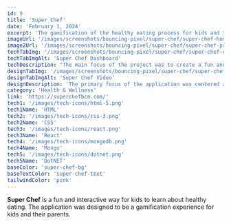 ```yaml
---
id: 9
title: 'Super Chef'
date: 'February 1, 2024'
excerpt: 'The gamification of the healthy eating process for kids and their parents.'
imageUrl: '/images/screenshots/bouncing-pixel/super-chef/super-chef-home-screenshot.png'
image2Url: '/images/screenshots/bouncing-pixel/super-chef/super-chef-progress-screenshot.png'
techTabImg: '/images/screenshots/bouncing-pixel/super-chef/super-chef-dashboard-screenshot.png'
techTabImgAlt: 'Super Chef Dashboard'
techDescription: "The main focus of the project was to create a fun and interactive way for kids to learn about healthy eating. I created a custom dashboard that would allow the child and parent to progress through 4 sessions where they would watch healthy eating videos and set related goals. <br /><br />The user would then be rewarded with points and badges for eating healthy."
designTabImg: '/images/screenshots/bouncing-pixel/super-chef/super-chef-video-screenshot.png'
designTabImgAlt: 'Super Chef Video'
designDescription: 'The primary focus of the application was centered around the videos. I created a custom video player that would allow the user to watch the videos and navigate through the session, saving their data and inputs for each section. <br /><br />The videos & content were also integrated with a custom admin dashboard that would allow the client to manage the users and their session progress.'
category: 'Health & Wellness'
link: 'https://superchefbcm.com/' 
tech1: '/images/tech-icons/html-5.png'
tech1Name: 'HTML'
tech2: '/images/tech-icons/css-3.png'
tech2Name: 'CSS'
tech3: '/images/tech-icons/react.png'
tech3Name: 'React'
tech4: '/images/tech-icons/mongodb.png'
tech4Name: 'Mongo'
tech5: '/images/tech-icons/dotnet.png'
tech5Name: 'DotNET'
baseColor: 'super-chef-bg'
baseTextColor: 'super-chef-text'
tailwindColor: 'pink'
---
```


**Super Chef** is a fun and interactive way for kids to learn about healthy eating. The application was designed to be a gamification experience for kids and their parents. 

